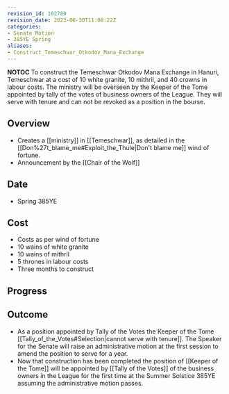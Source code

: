 ```yaml
---
revision_id: 102780
revision_date: 2023-06-30T11:08:22Z
categories:
- Senate Motion
- 385YE Spring
aliases:
- Construct_Temeschwar_Otkodov_Mana_Exchange
---
```




__NOTOC__
To construct the Temeschwar Otkodov Mana Exchange in Hanuri, Temeschwar at a cost of 10 white granite, 10 mithril, and 40 crowns in labour costs. The ministry will be overseen by the Keeper of the Tome appointed by tally of the votes of business owners of the League. They will serve with tenure and can not be revoked as a position in the bourse.
## Overview
* Creates a [[ministry]] in [[Temeschwar]], as detailed in the [[Don%27t_blame_me#Exploit_the_Thule|Don't blame me]] wind of fortune.
* Announcement by the [[Chair of the Wolf]]
## Date
* Spring 385YE
## Cost
* Costs as per wind of fortune
* 10 wains of white granite
* 10 wains of mithril
* 5 thrones in labour costs
* Three months to construct
## Progress

## Outcome
* As a position appointed by Tally of the Votes the Keeper of the Tome [[Tally_of_the_Votes#Selection|cannot serve with tenure]]. The Speaker for the Senate will raise an administrative motion at the first session to amend the position to serve for a year.
* Now that construction has been completed the position of [[Keeper of the Tome]] will be appointed by [[Tally of the Votes]] of the business owners in the League for the first time at the Summer Solstice 385YE assuming the administrative motion passes.